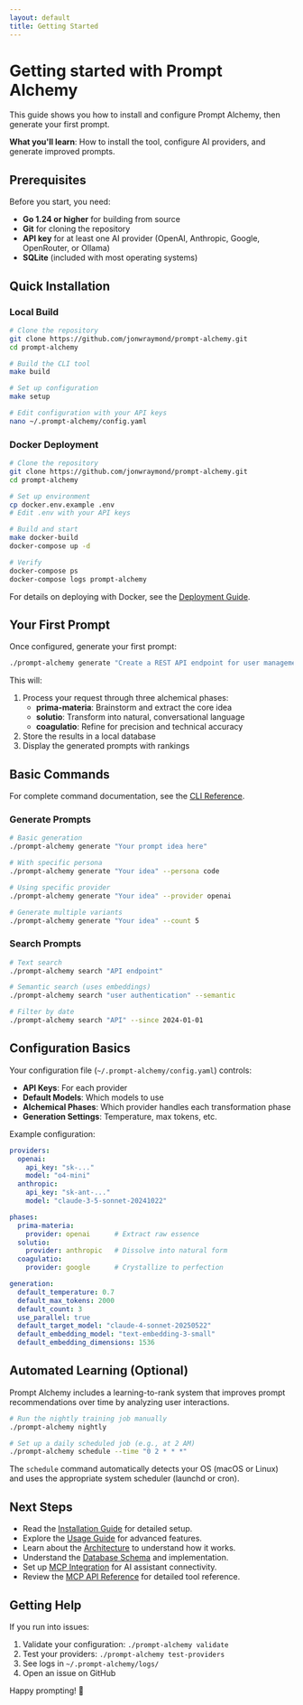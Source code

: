 ```yaml
---
layout: default
title: Getting Started
---
```


# Getting started with Prompt Alchemy

This guide shows you how to install and configure Prompt Alchemy, then generate your first prompt.

**What you'll learn**: How to install the tool, configure AI providers, and generate improved prompts.

## Prerequisites

Before you start, you need:

- **Go 1.24 or higher** for building from source
- **Git** for cloning the repository  
- **API key** for at least one AI provider (OpenAI, Anthropic, Google, OpenRouter, or Ollama)
- **SQLite** (included with most operating systems)

## Quick Installation

### Local Build

```bash
# Clone the repository
git clone https://github.com/jonwraymond/prompt-alchemy.git
cd prompt-alchemy

# Build the CLI tool
make build

# Set up configuration
make setup

# Edit configuration with your API keys
nano ~/.prompt-alchemy/config.yaml
```

### Docker Deployment

```bash
# Clone the repository
git clone https://github.com/jonwraymond/prompt-alchemy.git
cd prompt-alchemy

# Set up environment
cp docker.env.example .env
# Edit .env with your API keys

# Build and start
make docker-build
docker-compose up -d

# Verify
docker-compose ps
docker-compose logs prompt-alchemy
```

For details on deploying with Docker, see the [Deployment Guide](./deployment-guide).

## Your First Prompt

Once configured, generate your first prompt:

```bash
./prompt-alchemy generate "Create a REST API endpoint for user management"
```

This will:
1. Process your request through three alchemical phases:
   - **prima-materia**: Brainstorm and extract the core idea
   - **solutio**: Transform into natural, conversational language
   - **coagulatio**: Refine for precision and technical accuracy
2. Store the results in a local database
3. Display the generated prompts with rankings

## Basic Commands

For complete command documentation, see the [CLI Reference](./cli-reference).

### Generate Prompts
```bash
# Basic generation
./prompt-alchemy generate "Your prompt idea here"

# With specific persona
./prompt-alchemy generate "Your idea" --persona code

# Using specific provider
./prompt-alchemy generate "Your idea" --provider openai

# Generate multiple variants
./prompt-alchemy generate "Your idea" --count 5
```

### Search Prompts
```bash
# Text search
./prompt-alchemy search "API endpoint"

# Semantic search (uses embeddings)
./prompt-alchemy search "user authentication" --semantic

# Filter by date
./prompt-alchemy search "API" --since 2024-01-01
```

## Configuration Basics

Your configuration file (`~/.prompt-alchemy/config.yaml`) controls:

- **API Keys**: For each provider
- **Default Models**: Which models to use
- **Alchemical Phases**: Which provider handles each transformation phase
- **Generation Settings**: Temperature, max tokens, etc.

Example configuration:
```yaml
providers:
  openai:
    api_key: "sk-..."
    model: "o4-mini"
  anthropic:
    api_key: "sk-ant-..."
    model: "claude-3-5-sonnet-20241022"

phases:
  prima-materia:
    provider: openai      # Extract raw essence
  solutio:
    provider: anthropic   # Dissolve into natural form
  coagulatio:
    provider: google      # Crystallize to perfection

generation:
  default_temperature: 0.7
  default_max_tokens: 2000
  default_count: 3
  use_parallel: true
  default_target_model: "claude-4-sonnet-20250522"
  default_embedding_model: "text-embedding-3-small"
  default_embedding_dimensions: 1536
```

## Automated Learning (Optional)

Prompt Alchemy includes a learning-to-rank system that improves prompt recommendations over time by analyzing user interactions.

```bash
# Run the nightly training job manually
./prompt-alchemy nightly

# Set up a daily scheduled job (e.g., at 2 AM)
./prompt-alchemy schedule --time "0 2 * * *"
```

The `schedule` command automatically detects your OS (macOS or Linux) and uses the appropriate system scheduler (launchd or cron).

## Next Steps

- Read the [Installation Guide](./installation) for detailed setup.
- Explore the [Usage Guide](./usage) for advanced features.
- Learn about the [Architecture](./architecture) to understand how it works.
- Understand the [Database Schema](./database) and implementation.
- Set up [MCP Integration](./mcp-integration) for AI assistant connectivity.
- Review the [MCP API Reference](./mcp-api-reference) for detailed tool reference.

## Getting Help

If you run into issues:

1. Validate your configuration: `./prompt-alchemy validate`
2. Test your providers: `./prompt-alchemy test-providers`
3. See logs in `~/.prompt-alchemy/logs/`
4. Open an issue on GitHub

Happy prompting! 🚀
